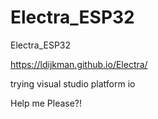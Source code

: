 # Electra_ESP32

Electra_ESP32

https://ldijkman.github.io/Electra/

trying visual studio platform io

Help me Please?!
